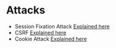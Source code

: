# Attacks

- Session Fixation Attack [Explained here](./session_fixation.md)
- CSRF [Explained here](./csrf.md)
- Cookie Attack [Explained here](./cookie.md)